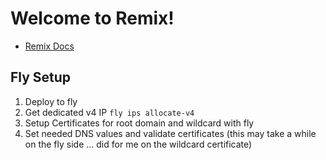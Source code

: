 # Welcome to Remix!

- [Remix Docs](https://remix.run/docs)

## Fly Setup

1. Deploy to fly
2. Get dedicated v4 IP `fly ips allocate-v4`
3. Setup Certificates for root domain and wildcard with fly
4. Set needed DNS values and validate certificates (this may take a while on the fly side ... did for me on the wildcard certificate)
